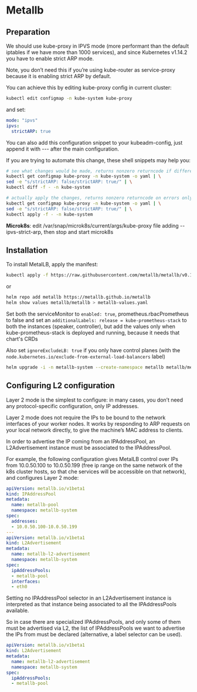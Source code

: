 # Metallb

## Preparation

We should use kube-proxy in IPVS mode (more performant than the default iptables if we have more than 1000 services), and since Kubernetes v1.14.2 you have to enable strict ARP mode.

Note, you don’t need this if you’re using kube-router as service-proxy because it is enabling strict ARP by default.

You can achieve this by editing kube-proxy config in current cluster:

```bash
kubectl edit configmap -n kube-system kube-proxy
```

and set:

```yaml
mode: "ipvs"
ipvs:
  strictARP: true
```

You can also add this configuration snippet to your kubeadm-config, just append it with --- after the main configuration.

If you are trying to automate this change, these shell snippets may help you:

```bash
# see what changes would be made, returns nonzero returncode if different
kubectl get configmap kube-proxy -n kube-system -o yaml | \
sed -e "s/strictARP: false/strictARP: true/" | \
kubectl diff -f - -n kube-system

# actually apply the changes, returns nonzero returncode on errors only
kubectl get configmap kube-proxy -n kube-system -o yaml | \
sed -e "s/strictARP: false/strictARP: true/" | \
kubectl apply -f - -n kube-system
```

**Microk8s**: edit /var/snap/microk8s/current/args/kube-proxy file adding --ipvs-strict-arp, then stop and start microk8s

## Installation

To install MetalLB, apply the manifest:

```bash
kubectl apply -f https://raw.githubusercontent.com/metallb/metallb/v0.14.8/config/manifests/metallb-native.yaml
```

or 

```bash
helm repo add metallb https://metallb.github.io/metallb
helm show values metallb/metallb > metallb-values.yaml
```

Set both the serviceMonitor to `enabled: true`, prometheus.rbacPrometheus to false and set an `additionalLabels: release = kube-prometheus-stack` to both the instances (speaker, controller), but add the values only when kube-prometheus-stack is deployed and running, because it needs that chart's CRDs

Also set `ignoreExcludeLB: true` if you only have control planes (with the `node.kubernetes.io/exclude-from-external-load-balancers` label)

```bash
helm upgrade -i -n metallb-system --create-namespace metallb metallb/metallb --values metallb-values.yaml
```

## Configuring L2 configuration

Layer 2 mode is the simplest to configure: in many cases, you don’t need any protocol-specific configuration, only IP addresses.

Layer 2 mode does not require the IPs to be bound to the network interfaces of your worker nodes. It works by responding to ARP requests on your local network directly, to give the machine’s MAC address to clients.

In order to advertise the IP coming from an IPAddressPool, an L2Advertisement instance must be associated to the IPAddressPool.

For example, the following configuration gives MetalLB control over IPs from 10.0.50.100 to 10.0.50.199 (free ip range on the same network of the k8s cluster hosts, so that che services will be accessible on that network), and configures Layer 2 mode:

```yaml
apiVersion: metallb.io/v1beta1
kind: IPAddressPool
metadata:
  name: metallb-pool
  namespace: metallb-system
spec:
  addresses:
  - 10.0.50.100-10.0.50.199
---
apiVersion: metallb.io/v1beta1
kind: L2Advertisement
metadata:
  name: metallb-l2-advertisement
  namespace: metallb-system
spec:
  ipAddressPools:
  - metallb-pool
  interfaces:
  - eth0
```

Setting no IPAddressPool selector in an L2Advertisement instance is interpreted as that instance being associated to all the IPAddressPools available.

So in case there are specialized IPAddressPools, and only some of them must be advertised via L2, the list of IPAddressPools we want to advertise the IPs from must be declared (alternative, a label selector can be used).

```yaml
apiVersion: metallb.io/v1beta1
kind: L2Advertisement
metadata:
  name: metallb-l2-advertisement
  namespace: metallb-system
spec:
  ipAddressPools:
  - metallb-pool
```
